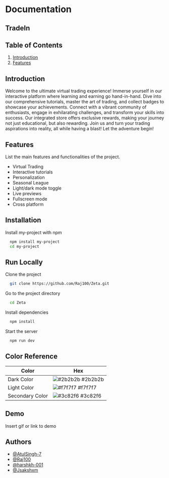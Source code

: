 
# Documentation

## TradeIn

## Table of Contents

1. [Introduction](#introduction)
2. [Features](#features)

## Introduction

Welcome to the ultimate virtual trading experience! Immerse yourself in our interactive platform where learning and earning go hand-in-hand. Dive into our comprehensive tutorials, master the art of trading, and collect badges to showcase your achievements. Connect with a vibrant community of enthusiasts, engage in exhilarating challenges, and transform your skills into success. Our integrated store offers exclusive rewards, making your journey not just educational, but also rewarding. Join us and turn your trading aspirations into reality, all while having a blast! Let the adventure begin!

## Features

List the main features and functionalities of the project.

- Virtual Trading
- Interactive tutorials
- Personalization
- Seasonal League
- Light/dark mode toggle
- Live previews
- Fullscreen mode
- Cross platform






## Installation

Install my-project with npm

```bash
  npm install my-project
  cd my-project
```
    
## Run Locally

Clone the project

```bash
  git clone https://github.com/Raj100/Zeta.git
```

Go to the project directory

```bash
  cd Zeta
```

Install dependencies

```bash
  npm install
```

Start the server

```bash
  npm run dev
```

## Color Reference

| Color             | Hex                                                                |
| ----------------- | ------------------------------------------------------------------ |
| Dark Color | ![#2b2b2b](https://via.placeholder.com/10/0a192f?text=+) #2b2b2b |
| Light Color | ![#f7f7f7](https://via.placeholder.com/10/f8f8f8?text=+) #f7f7f7 |
| Secondary Color | ![#3c82f6](https://via.placeholder.com/10/00b48a?text=+) #3c82f6 |



## Demo

Insert gif or link to demo


## Authors

- [@AtulSingh-7](https://github.com/AtulSingh-7)
- [@Raj100](https://github.com/Raj100)
- [@harshkh-001](https://github.com/harshkh-001)
- [@Jsakshxm](https://github.com/Jsakshxm)

